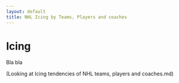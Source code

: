 ```yaml
---
layout: default
title: NHL Icing by Teams, Players and coaches
---
```


# Icing
Bla bla

(Looking at Icing tendencies of NHL teams, players and coaches.md)
